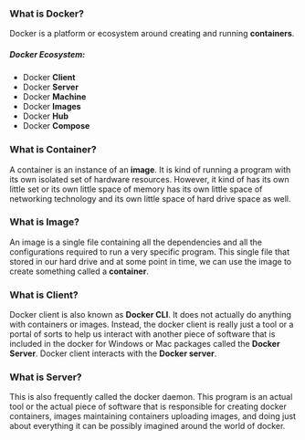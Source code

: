 
### What is Docker?
Docker is a platform or ecosystem around creating and running <strong>containers</strong>.

##### Docker Ecosystem:
 - Docker <strong>Client</strong>
 - Docker <strong>Server</strong>
 - Docker <strong>Machine</strong>
 - Docker <strong>Images</strong>
 - Docker <strong>Hub</strong>
 - Docker <strong>Compose</strong>

### What is Container?
A container is an instance of an <strong>image</strong>. It is kind of
 running a program with its own isolated set of hardware resources. However, it kind of has its own little 
 set or its own little space of memory has its own little space of networking technology and its own little 
 space of hard drive space as well.

### What is Image?
An image is a single file containing all the dependencies and all the 
configurations required to run a very specific program. This single file that stored in our hard drive and 
at some point in time, we can use the image to create something called a <strong>container</strong>.

### What is Client?
Docker client is also known as <strong> Docker CLI</strong>. It does not actually do anything with containers or images. 
Instead, the docker client is really just a tool or a portal of sorts to help us interact with another 
piece of software that is included in the docker for Windows or Mac packages called the <strong>Docker Server</strong>. 
Docker client interacts with the <strong>Docker server</strong>.

### What is Server?
This is also frequently called the docker daemon. This program is an actual tool or the actual piece of 
software that is responsible for creating docker containers, images maintaining containers uploading images, 
and doing just about everything it can be possibly imagined around the world of docker.

